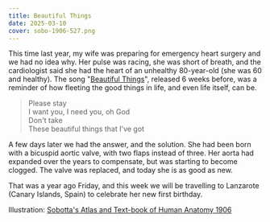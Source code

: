 ```yaml
---
title: Beautiful Things
date: 2025-03-10
cover: sobo-1906-527.png
---
```


This time last year, my wife was preparing for emergency heart surgery and we had no idea why. Her pulse was racing, she was short of breath, and the cardiologist said she had the heart of an unhealthy 80-year-old (she was 60 and healthy). The song "[Beautiful Things](<https://en.wikipedia.org/wiki/Beautiful_Things_(Benson_Boone_song)>)", released 6 weeks before, was a reminder of how fleeting the good things in life, and even life itself, can be.

> Please stay  
> I want you, I need you, oh God  
> Don't take  
> These beautiful things that I've got

A few days later we had the answer, and the solution. She had been born with a bicuspid aortic valve, with two flaps instead of three. Her aorta had expanded over the years to compensate, but was starting to become clogged. The valve was replaced, and today she is as good as new.

That was a year ago Friday, and this week we will be travelling to Lanzarote (Canary Islands, Spain) to celebrate her new first birthday.

Illustration: [Sobotta's Atlas and Text-book of Human Anatomy 1906](https://commons.wikimedia.org/wiki/File:Sobo_1906_527.png)

